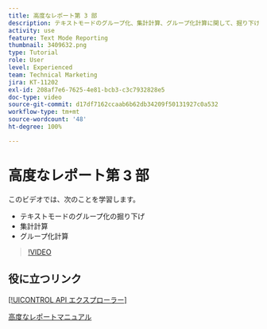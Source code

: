 ```yaml
---
title: 高度なレポート第 3 部
description: テキストモードのグループ化、集計計算、グループ化計算に関して、掘り下げて理解します。
activity: use
feature: Text Mode Reporting
thumbnail: 3409632.png
type: Tutorial
role: User
level: Experienced
team: Technical Marketing
jira: KT-11202
exl-id: 208af7e6-7625-4e81-bcb3-c3c7932828e5
doc-type: video
source-git-commit: d17df7162ccaab6b62db34209f50131927c0a532
workflow-type: tm+mt
source-wordcount: '48'
ht-degree: 100%

---
```


# 高度なレポート第 3 部

このビデオでは、次のことを学習します。

* テキストモードのグループ化の掘り下げ
* 集計計算
* グループ化計算

>[!VIDEO](https://video.tv.adobe.com/v/3409635/?quality=12&learn=on&enablevpops)

## 役に立つリンク

[[!UICONTROL API エクスプローラー]](https://developer.adobe.com/workfront/api-explorer/)

[高度なレポートマニュアル](/help/assets/advanced-reporting-manual.pdf)
